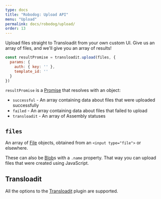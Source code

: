 ```yaml
---
type: docs
title: "Robodog: Upload API"
menu: "Upload"
permalink: docs/robodog/upload/
order: 13
---
```


Upload files straight to Transloadit from your own custom UI. Give us an array of files, and we'll give you an array of results!

```js
const resultPromise = transloadit.upload(files, {
  params: {
    auth: { key: '' },
    template_id: ''
  }
})
```

`resultPromise` is a [Promise][promise] that resolves with an object:

 - `successful` - An array containing data about files that were uploaded successfully
 - `failed` - An array containing data about files that failed to upload
 - `transloadit` - An array of Assembly statuses

## `files`

An array of [File][file] objects, obtained from an `<input type="file">` or elsewhere.

These can also be [Blob][blob]s with a `.name` property. That way you can upload files that were created using JavaScript.

## Transloadit

All the options to the [Transloadit][tl-options] plugin are supported.

[file]: https://developer.mozilla.org/en-US/docs/Web/API/File
[blob]: https://developer.mozilla.org/en-US/docs/Web/API/Blob
[promise]: https://developer.mozilla.org/en-US/docs/Web/JavaScript/Reference/Global_Objects/Promise
[tl-options]: /docs/transloadit#options
